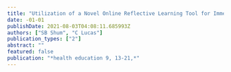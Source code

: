 ```yaml
---
title: "Utilization of a Novel Online Reflective Learning Tool for Immediate Formative Feedback to Assist Pharmacy Students’ Reflective Writing Skills"
date: -01-01
publishDate: 2021-08-03T04:08:11.685993Z
authors: ["SB Shum", "C Lucas"]
publication_types: ["2"]
abstract: ""
featured: false
publication: "*health education 9, 13-21,*"
---
```


